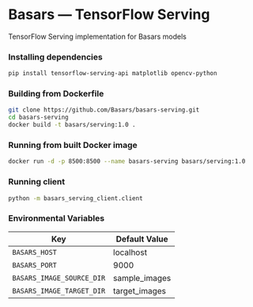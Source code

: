 # Basars — TensorFlow Serving

TensorFlow Serving implementation for Basars models

### Installing dependencies
```bash
pip install tensorflow-serving-api matplotlib opencv-python
```

### Building from Dockerfile
```bash
git clone https://github.com/Basars/basars-serving.git
cd basars-serving
docker build -t basars/serving:1.0 .
```

### Running from built Docker image
```bash
docker run -d -p 8500:8500 --name basars-serving basars/serving:1.0
```

### Running client
```bash
python -m basars_serving_client.client
```

### Environmental Variables
| Key                       | Default Value |
|---------------------------|---------------|
| `BASARS_HOST`             | localhost     |
| `BASARS_PORT`             | 9000          |
| `BASARS_IMAGE_SOURCE_DIR` | sample_images |
| `BASARS_IMAGE_TARGET_DIR` | target_images |
